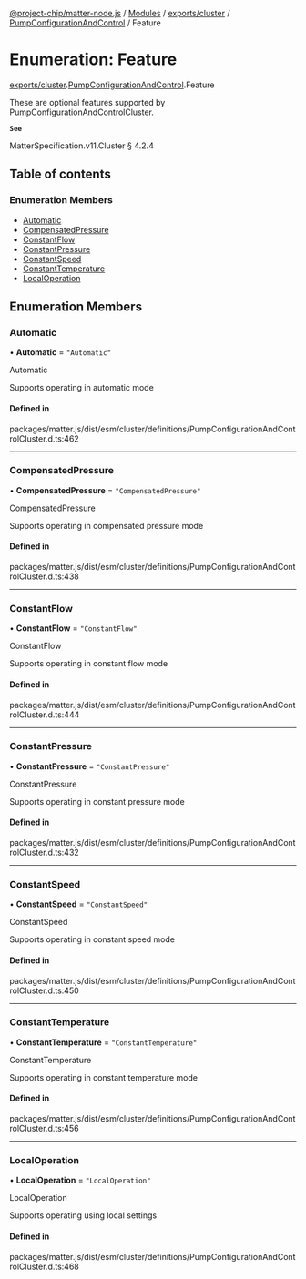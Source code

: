 [@project-chip/matter-node.js](../README.md) / [Modules](../modules.md) / [exports/cluster](../modules/exports_cluster.md) / [PumpConfigurationAndControl](../modules/exports_cluster.PumpConfigurationAndControl.md) / Feature

# Enumeration: Feature

[exports/cluster](../modules/exports_cluster.md).[PumpConfigurationAndControl](../modules/exports_cluster.PumpConfigurationAndControl.md).Feature

These are optional features supported by PumpConfigurationAndControlCluster.

**`See`**

MatterSpecification.v11.Cluster § 4.2.4

## Table of contents

### Enumeration Members

- [Automatic](exports_cluster.PumpConfigurationAndControl.Feature.md#automatic)
- [CompensatedPressure](exports_cluster.PumpConfigurationAndControl.Feature.md#compensatedpressure)
- [ConstantFlow](exports_cluster.PumpConfigurationAndControl.Feature.md#constantflow)
- [ConstantPressure](exports_cluster.PumpConfigurationAndControl.Feature.md#constantpressure)
- [ConstantSpeed](exports_cluster.PumpConfigurationAndControl.Feature.md#constantspeed)
- [ConstantTemperature](exports_cluster.PumpConfigurationAndControl.Feature.md#constanttemperature)
- [LocalOperation](exports_cluster.PumpConfigurationAndControl.Feature.md#localoperation)

## Enumeration Members

### Automatic

• **Automatic** = ``"Automatic"``

Automatic

Supports operating in automatic mode

#### Defined in

packages/matter.js/dist/esm/cluster/definitions/PumpConfigurationAndControlCluster.d.ts:462

___

### CompensatedPressure

• **CompensatedPressure** = ``"CompensatedPressure"``

CompensatedPressure

Supports operating in compensated pressure mode

#### Defined in

packages/matter.js/dist/esm/cluster/definitions/PumpConfigurationAndControlCluster.d.ts:438

___

### ConstantFlow

• **ConstantFlow** = ``"ConstantFlow"``

ConstantFlow

Supports operating in constant flow mode

#### Defined in

packages/matter.js/dist/esm/cluster/definitions/PumpConfigurationAndControlCluster.d.ts:444

___

### ConstantPressure

• **ConstantPressure** = ``"ConstantPressure"``

ConstantPressure

Supports operating in constant pressure mode

#### Defined in

packages/matter.js/dist/esm/cluster/definitions/PumpConfigurationAndControlCluster.d.ts:432

___

### ConstantSpeed

• **ConstantSpeed** = ``"ConstantSpeed"``

ConstantSpeed

Supports operating in constant speed mode

#### Defined in

packages/matter.js/dist/esm/cluster/definitions/PumpConfigurationAndControlCluster.d.ts:450

___

### ConstantTemperature

• **ConstantTemperature** = ``"ConstantTemperature"``

ConstantTemperature

Supports operating in constant temperature mode

#### Defined in

packages/matter.js/dist/esm/cluster/definitions/PumpConfigurationAndControlCluster.d.ts:456

___

### LocalOperation

• **LocalOperation** = ``"LocalOperation"``

LocalOperation

Supports operating using local settings

#### Defined in

packages/matter.js/dist/esm/cluster/definitions/PumpConfigurationAndControlCluster.d.ts:468
